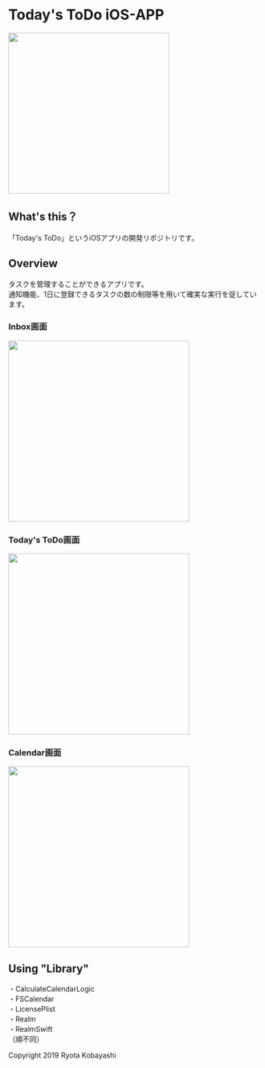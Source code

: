 # Today's ToDo iOS-APP
<img src="https://user-images.githubusercontent.com/45661924/56578148-df612280-6607-11e9-9cfb-6e69d2e7824b.png" width="320px">
  
## What's this？
「Today's ToDo」というiOSアプリの開発リポジトリです。  
  
## Overview
タスクを管理することができるアプリです。  
通知機能、1日に登録できるタスクの数の制限等を用いて確実な実行を促しています。  

### Inbox画面  
<img src="https://user-images.githubusercontent.com/45661924/56578172-ec7e1180-6607-11e9-8823-64b3cfdf1c95.png" width="360px">      

### Today's ToDo画面  
<img src="https://user-images.githubusercontent.com/45661924/56578197-f869d380-6607-11e9-9d8e-00c8e3fe1c0e.png" width="360px">  

### Calendar画面  
<img src="https://user-images.githubusercontent.com/45661924/56578208-03246880-6608-11e9-96cd-f2fa29528da0.png" width="360px">  
  

## Using "Library"
・CalculateCalendarLogic  
・FSCalendar  
・LicensePlist  
・Realm  
・RealmSwift  
（順不同）  
  
Copyright 2019 Ryota Kobayashi
